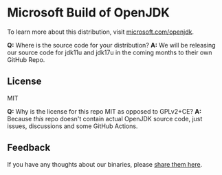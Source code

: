 # Microsoft Build of OpenJDK

To learn more about this distribution, visit [microsoft.com/openjdk](https://www.microsoft.com/openjdk).

**Q:** Where is the source code for your distribution?
**A:** We will be releasing our source code for jdk11u and jdk17u in the coming months to their own GitHub Repo.

## License

MIT

**Q:** Why is the license for this repo MIT as opposed to GPLv2+CE?
**A:** Because *this* repo doesn't contain actual OpenJDK source code, just issues, discussions and some GitHub Actions.

## Feedback

If you have any thoughts about our binaries, please [share them here](https://github.com/microsoft/openjdk/discussions).
